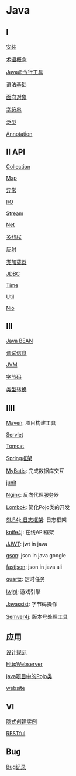 # Java

## I

[安装](Java_Environment_Install.md)

[术语概念](Java_Terms.md)

[Java命令行工具](Java_Tools.md)

[语法基础](/sorted/Java/Java_Foundation.md)

[面向对象](/sorted/Java/Java_Object_Oriented.md)

[字符串](Java_String.md)

[泛型](Java_Generics.md)

[Annotation](Java_Annotation.md)

## II API

[Collection](Java_Collection.md)

[Map](Java_Map.md)

[异常](Java_Exception.md)

[I/O](Java_IO.md)

[Stream](Java_Stream.md)

[Net](Java_Network_Programming.md)

[多线程](../sorted/java/Java_Thread.md)

[反射](Java_Reflect.md)

[类加载器](Java_ClassLoader.md)

[JDBC](Java_JDBC.md)

[Time](/sorted/java/Java_Time.md)

[Util](/sorted/java/Java_Util.md)

[Nio](/sorted/java/Java_Nio.md)


## III

[Java BEAN](Java_BEAN.md)

[调试信息](Java_Debug_Info.md)

[JVM](Java_JVM.md)

[字节码](Java_Byte_Code.md)

[类型转换](Java_Conversion.md)

## IIII

[Maven](Java_Maven.md): 项目构建工具

[Servlet](Javax_Servlet.md)

[Tomcat](Java_Tomcat.md)

[Spring框架](Spring.md)

[MyBatis](/sorted/Java/MyBatis.md): 完成数据库交互

[junit](/sorted/Java/Java_Junit.md)

[Nginx](/sorted/Java/Java_Nginx.md): 反向代理服务器

[Lombok](/sorted/Java/Lombok.md): 简化Pojo类的开发

[SLF4j: 日志框架](/sorted/Java/Java_SLF4j.md): 日志框架

[knife4j](/sorted/Java/Java_Knife4j.md): 在线API框架

[JJWT](/sorted/Java/Java_JJWT.md): jwt in java

[gson](/sorted/Java/Java_Gson.md): json in java google

[fastjson](Java_FastJson.md): json in java ali

[quartz](/sorted/Java/Java_Quartz.md): 定时任务

[lwjgl](/sorted/Java/Java_LWJGL.md): 游戏引擎

[Javassist](/sorted/Java/Java_Javassist.md): 字节码操作

[Semver4j](/sorted/Java/Java_Semver4j.md): 版本号处理工具

## 应用

[设计规范](/sorted/Java/Java_Design_Standard.md)

[HttpWebserver](/sorted/Java/Java_Application_HttpWebserver.md)

[java项目中的Pojo类](/sorted/Java/Java_Pojo.md)

[website]()

## VI

[隐式创建实例](Java_Create_Instance_Implicitly.md)

[RESTful](RESTful.md)

## Bug

[Bug记录](Java_Learn_From_Bug.md)
